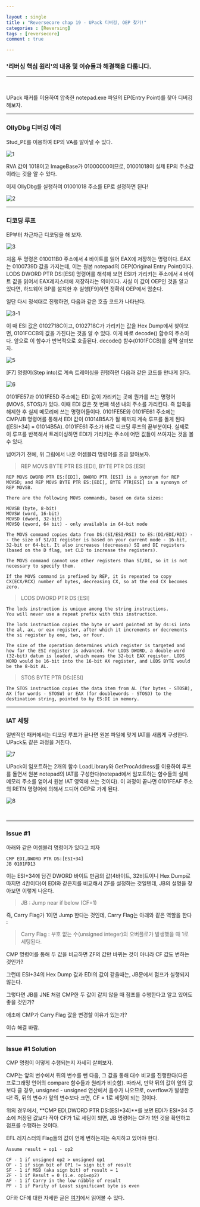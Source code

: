 ```yaml
---

layout : single
title : "Reversecore chap 19 - UPack 디버깅, OEP 찾기!"
categories : [Reversing]
tags : [reversecore]
comment : true

---
```


### '리버싱 핵심 원리'의 내용 및 이슈들과 해결책을 다룹니다.

---

<br/>


UPack 패커를 이용하여 압축한 notepad.exe 파일의 EP(Entry Point)를 찾아 디버깅 해보자.


---

### OllyDbg 디버깅 에러

Stud_PE를 이용하여 EP의 VA를 알아낼 수 있다.

![1](https://user-images.githubusercontent.com/26838115/45330036-4f052e80-b59e-11e8-8c8a-216c151263f1.png)

RVA 값이 1018이고 ImageBase가 01000000이므로, 01001018이 실제 EP의 주소값이라는 것을 알 수 있다.

이제 OllyDbg를 실행하여 01001018 주소를 EP로 설정하면 된다!

![2](https://user-images.githubusercontent.com/26838115/45330114-cd61d080-b59e-11e8-8e54-8af805f98907.png)

---

### 디코딩 루프

EP부터 차근차근 디코딩을 해 보자.

![3](https://user-images.githubusercontent.com/26838115/45330166-1023a880-b59f-11e8-87fd-baf9df4dba04.png)

처음 두 명령은 010011B0 주소에서 4 바이트를 읽어 EAX에 저장하는 명령이다. EAX는 0100739D 값을 가지는데, 이는 원본 notepad의 OEP(Original Entry Point)이다. LODS DWORD PTR DS:[ESI] 명령어를 해석해 보면 ESI가 가리키는 주소에서 4 바이트 값을 읽어서 EAX레지스터에 저장하라는 의미이다. 사실 이 값이 OEP인 것을 알고 있다면, 하드웨어 BP를 설치한 후 실행[F9]하면 정확히 OEP에서 멈춘다.

일단 다시 정석대로 진행하면, 다음과 같은 호출 코드가 나타난다.

![3-1](https://user-images.githubusercontent.com/26838115/45350961-f9f20880-b5ef-11e8-9189-69d7dae41eb3.png)

이 때 ESI 값은 0102718C이고, 0102718C가 가리키는 값을 Hex Dump에서 찾아보면, 0101FCCB의 값을 가진다는 것을 알 수 있다. 이게 바로 decode() 함수의 주소이다. 앞으로 이 함수가 반복적으로 호출된다. decode() 함수(0101FCCB)를 살짝 살펴보자.


![5](https://user-images.githubusercontent.com/26838115/45351126-5b19dc00-b5f0-11e8-8af7-8b38d91c0e2d.png)

[F7] 명령어(Step into)로 계속 트레이싱을 진행하면 다음과 같은 코드를 만나게 된다.  

![6](https://user-images.githubusercontent.com/26838115/45353288-6a4f5880-b5f5-11e8-99f2-e62f70565175.png)

0101FE57과 0101FE5D 주소에는 EDI 값이 가리키는 곳에 뭔가를 쓰는 명령어(MOVS, STOS)가 있다. 이때 EDI 값은 첫 번째 섹션 내의 주소를 가리킨다. 즉 압축을 해제한 후 실제 메모리에 쓰는 명령어들이다. 0101FE5E와 0101FE61 주소에는 CMP/JB 명령어를 통해서 EDI 값이 01014B5A가 될 때까지 계속 루프를 돌게 된다([ESI+34] = 01014B5A). 0101FE61 주소가 바로 디코딩 루프의 끝부분이다. 실제로 이 루프를 반복해서 트레이싱하면 EDI가 가리키는 주소에 어떤 값들이 쓰여지는 것을 볼 수 있다.

넘어가기 전에, 위 그림에서 나온 어셈블리 명령어를 조금 알아보자. <br/>

> REP MOVS BYTE PTR ES:[EDI], BYTE PTR DS:[ESI]

~~~
REP MOVS DWORD PTR ES:[EDI], DWORD PTR [ESI] is a synonym for REP MOVSD; and REP MOVS BYTE PTR ES:[EDI], BYTE PTR[ESI] is a synonym of REP MOVSB.

There are the following MOVS commands, based on data sizes:

MOVSB (byte, 8-bit)
MOVSW (word, 16-bit)
MOVSD (dword, 32-bit)
MOVSQ (qword, 64 bit) - only available in 64-bit mode

The MOVS command copies data from DS:(SI/ESI/RSI) to ES:(DI/EDI/RDI) -- the size of SI/DI register is based on your current mode - 16-bit, 32-bit or 64-bit. It also increases (decreases) SI and DI registers (based on the D flag, set CLD to increase the registers).

The MOVS command cannot use other registers than SI/DI, so it is not necessary to specify them.

If the MOVS command is prefixed by REP, it is repeated to copy CX(ECX/RCX) number of bytes, decreasing CX, so at the end CX becomes zero.
~~~

> LODS DWORD PTR DS:[ESI]

~~~
The lods instruction is unique among the string instructions.
You will never use a repeat prefix with this instruction.

The lods instruction copies the byte or word pointed at by ds:si into the al, ax, or eax register, after which it increments or decrements the si register by one, two, or four. 

The size of the operation determines which register is targeted and how far the ESI register is advanced. For LODS DWORD, a double-word (32-bit) datum is loaded, which means the 32-bit EAX register. LODS WORD would be 16-bit into the 16-bit AX register, and LODS BYTE would be the 8-bit AL.
~~~

> STOS BYTE PTR DS:[ESI]

~~~
The STOS instruction copies the data item from AL (for bytes - STOSB), AX (for words - STOSW) or EAX (for doublewords - STOSD) to the destination string, pointed to by ES:DI in memory.
~~~

---

### IAT 세팅

일반적인 패커에서는 디코딩 루프가 끝나면 원본 파일에 맞게 IAT를 새롭게 구성한다. UPack도 같은 과정을 거친다.

![7](https://user-images.githubusercontent.com/26838115/45355533-966dd800-b5fb-11e8-85ca-53c44c785b00.png)


UPack이 임포트하는 2개의 함수 LoadLibrary와 GetProcAddress를 이용하여 루프를 돌면서 원본 notepad의 IAT를 구성한다(notepad에서 임포트하는 함수들의 실제 메모리 주소를 얻어서 원본 IAT 영역에 쓰는 것이다). 이 과정이 끝나면 0101FEAF 주소의 RETN 명령어에 의해서 드디어 OEP로 가게 된다.

![8](https://user-images.githubusercontent.com/26838115/45355834-74288a00-b5fc-11e8-9108-8b5a34030eeb.png)



<br/>

---



### Issue #1

아래와 같은 어셈블리 명령어가 있다고 치자

~~~
CMP EDI,DWORD PTR DS:[ESI+34]
JB 0101FD13
~~~

이는 ESI+34에 담긴 DWORD 바이트 만큼의 값(4바이트, 32비트이니 Hex Dump로 따지면 4칸이다)이 EDI와 같은지를 비교해서 ZF를 설정하는 것일텐데, JB의 설명을 찾아보면 이렇게 나온다.

> JB : Jump near if below (CF=1)

즉, Carry Flag가 1이면 Jump 한다는 것인데, Carry Flag는 아래와 같은 역할을 한다 :

> Carry Flag : 부호 없는 수(unsigned integer)의 오버플로가 발생했을 때 1로 세팅된다.

CMP 명령어를 통해 두 값을 비교하면 ZF의 값만 바뀌는 것이 아니라 CF 값도 변하는 것인가?

그런데 ESI+34의 Hex Dump 값과 EDI의 값이 같을때는, JB문에서 점프가 실행되지 않는다.

그렇다면 JB를 JNE 처럼 CMP한 두 값이 같지 않을 때 점프를 수행한다고 알고 있어도 좋을 것인가?

애초에 CMP가 Carry Flag 값을 변경할 이유가 있는가?

이슈 해결 바람.

---

### Issue #1 Solution

CMP 명령이 어떻게 수행되는지 자세히 살펴보자.

CMP는 앞의 변수에서 뒤의 변수를 뺀 다음, 그 값을 통해 대수 비교를 진행한다(다른 프로그래밍 언어의 compare 함수들과 원리가 비슷함). 따라서, 만약 뒤의 값이 앞의 값보다 클 경우, unsigned - unsigned 연산에서 음수가 나오므로, overflow가 발생한다! 즉, 뒤의 변수가 앞의 변수보다 크면, CF = 1로 세팅이 되는 것이다.

위의 경우에서, **CMP EDI,DWORD PTR DS:[ESI+34]**를 보면 EDI가 ESI+34 주소에 저장된 값보다 작아 CF가 1로 세팅이 되면, JB 명령어는 CF가 1인 것을 확인하고 점프를 수행하는 것이다.

EFL 레지스터의 Flag들의 값이 언제 변하는지는 숙지하고 있어야 한다.

~~~
Assume result = op1 - op2

CF - 1 if unsigned op2 > unsigned op1
OF - 1 if sign bit of OP1 != sign bit of result
SF - 1 if MSB (aka sign bit) of result = 1
ZF - 1 if Result = 0 (i.e. op1=op2)
AF - 1 if Carry in the low nibble of result
PF - 1 if Parity of Least significant byte is even
~~~

OF와 CF에 대한 자세한 글은 [여기](http://teaching.idallen.com/dat2343/10f/notes/040_overflow.txt)에서 읽어볼 수 있다. 